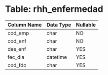 # Table: rhh_enfermedad

| Column Name | Data Type | Nullable |
|-------------|-----------|----------|
| cod_emp | char | NO |
| cod_enf | char | NO |
| des_enf | char | YES |
| fec_dia | datetime | YES |
| cod_fdo | char | YES |
